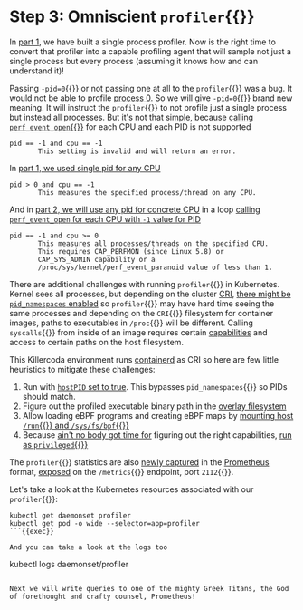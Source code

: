 # Step 3: Omniscient `profiler`{{}}
In [part 1](https://killercoda.com/wozniakjan/course/killercoda/part1), we have built a single process profiler. Now is the right time to convert
that profiler into a capable profiling agent that will sample not just a single process but every process (assuming it knows how and can understand it)!

Passing `-pid=0`{{}} or not passing one at all to the `profiler`{{}} was a bug. It would not be able to profile [process 0](https://unix.stackexchange.com/questions/83322/which-process-has-pid-0).
So we will give `-pid=0`{{}} brand new meaning. It will instruct the `profiler`{{}} to not profile just a single process but instead all processes.
But it's not that simple, because [calling `perf_event_open`{{}}](https://man7.org/linux/man-pages/man2/perf_event_open.2.html) for each CPU and each PID
is not supported
```
pid == -1 and cpu == -1
       This setting is invalid and will return an error.
```
In [part 1, we used single pid for any CPU](https://github.com/Cropsey/lysefgt/blob/code2/code/profiler/main.go#L116-L117)
```
pid > 0 and cpu == -1
       This measures the specified process/thread on any CPU.
```
And in [part 2, we will use any pid for concrete CPU]() in a loop [calling `perf_event_open` for each CPU with `-1` value for PID](https://github.com/Cropsey/lysefgt/blob/code2/code/profiler/main.go#L94)
```
pid == -1 and cpu >= 0
       This measures all processes/threads on the specified CPU.
       This requires CAP_PERFMON (since Linux 5.8) or
       CAP_SYS_ADMIN capability or a
       /proc/sys/kernel/perf_event_paranoid value of less than 1.
```

There are additional challenges with running `profiler`{{}} in Kubernetes. Kernel sees all processes, but depending on the cluster [CRI](https://kubernetes.io/docs/concepts/architecture/cri/),
[there might be `pid_namespaces` enabled](https://man7.org/linux/man-pages/man7/pid_namespaces.7.html) so `profiler`{{}} may have hard time
seeing the same processes and depending on the `CRI`{{}} filesystem for container images, paths to executables in `/proc`{{}} will be different.
Calling `syscalls`{{}} from inside of an image requires certain [capabilities](https://man7.org/linux/man-pages/man7/capabilities.7.html) and
access to certain paths on the host filesystem.

This Killercoda environment runs [containerd](https://containerd.io/) as CRI so here are few little heuristics to mitigate these challenges:
1) Run with [`hostPID` set to true](https://github.com/Cropsey/lysefgt/blob/code2/code/profiler/daemonset.yaml#L20). This bypasses
`pid_namespaces`{{}} so PIDs should match.
2) Figure out the profiled executable binary path in the [overlay filesystem](https://github.com/Cropsey/lysefgt/blob/code2/code/profiler/parser.go#L148-L158)
3) Allow loading eBPF programs and creating eBPF maps by [mounting host `/run`{{}} and `/sys/fs/bpf`{{}}](https://github.com/Cropsey/lysefgt/blob/code2/code/profiler/daemonset.yaml#L28-L32)
4) Because [ain't no body got time for](https://www.youtube.com/watch?v=6gLMSf4afzo) figuring out the right capabilities, [run as `privileged`{{}}](https://github.com/Cropsey/lysefgt/blob/code2/code/profiler/daemonset.yaml#L26)

The `profiler`{{}} statistics are also [newly captured](https://github.com/Cropsey/lysefgt/blob/code2/code/profiler/metrics.go#L14-L17) in the [Prometheus](https://prometheus.io/) format,
[exposed](https://github.com/Cropsey/lysefgt/blob/code2/code/profiler/daemonset.yaml#L16-L18C35) on the `/metrics`{{}} endpoint, port `2112`{{}}.

Let's take a look at the Kubernetes resources associated with our `profiler`{{}}:
```
kubectl get daemonset profiler 
kubectl get pod -o wide --selector=app=profiler
```{{exec}}

And you can take a look at the logs too 
```
kubectl logs daemonset/profiler
```{{exec}}

Next we will write queries to one of the mighty Greek Titans, the God of forethought and crafty counsel, Prometheus!
